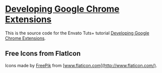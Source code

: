# [Developing Google Chrome Extensions](https://code.tutsplus.com/tutorials/developing-google-chrome-extensions--net-33076)

This is the source code for the Envato Tuts+ tutorial [Developing Google Chrome Extensions](https://code.tutsplus.com/tutorials/developing-google-chrome-extensions--net-33076). 

## Free Icons from FlatIcon

Icons made by [FreePik](https://www.flaticon.com/authors/freepik) from [www.flaticon.com](http://www.flaticon.com/).
